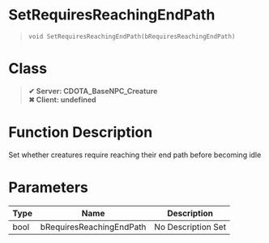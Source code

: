# SetRequiresReachingEndPath
> `void SetRequiresReachingEndPath(bRequiresReachingEndPath)`
# Class
> __✔ Server: CDOTA_BaseNPC_Creature__  
> __✖ Client: undefined__  
# Function Description
Set whether creatures require reaching their end path before becoming idle
# Parameters
Type|Name|Description
--|--|--
bool|bRequiresReachingEndPath|No Description Set
